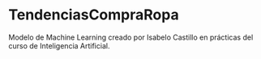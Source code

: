 # TendenciasCompraRopa
Modelo de Machine Learning creado por Isabelo Castillo en prácticas del curso de Inteligencia Artificial.
